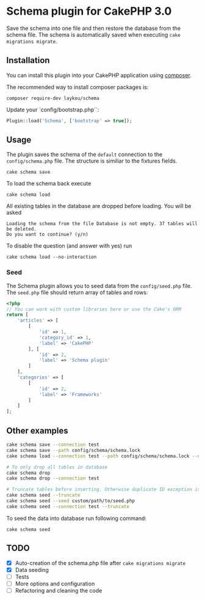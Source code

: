 # Schema plugin for CakePHP 3.0

Save the schema into one file and then restore the database from the schema file. The schema is automatically saved when executing `cake migrations migrate`.

## Installation

You can install this plugin into your CakePHP application using [composer](http://getcomposer.org).

The recommended way to install composer packages is:

```
composer require-dev laykou/schema
```

Update your `config/bootstrap.php``:

```PHP
Plugin::load('Schema', ['bootstrap' => true]);
```

## Usage

The plugin saves the schema of the `default` connection to the `config/schema.php` file. The structure is similiar to the fixtures fields.

```
cake schema save
```

To load the schema back execute

```
cake schema load
```

All existing tables in the database are dropped before loading. You will be asked

```
Loading the schema from the file Database is not empty. 37 tables will be deleted.
Do you want to continue? (y/n)
```

To disable the question (and answer with yes) run 

```
cake schema load --no-interaction
```

### Seed

The Schema plugin allows you to seed data from the `config/seed.php` file. The `seed.php` file should return array of tables and rows:

```PHP
<?php
// You can work with custom libraries here or use the Cake's ORM
return [
    'articles' => [
        [
            'id' => 1,
            'category_id' => 1,
            'label' => 'CakePHP'
        ], [
            'id' => 2,
            'label' => 'Schema plugin'
        ]
    ],
    'categories' => [
        [
            'id' => 2,
            'label' => 'Frameworks'
        ]
    ]
];
```

## Other examples
```bash
cake schema save --connection test
cake schema save --path config/schema/schema.lock
cake schema load --connection test --path config/schema/schema.lock --no-interaction

# To only drop all tables in database
cake schema drop
cake schema drop --connection test

# Truncate tables before inserting. Otherwise duplicate ID exception is thrown.
cake schema seed --truncate
cake schema seed --seed custom/path/to/seed.php
cake schema seed --connection test --truncate
```

To seed the data into database run following command:

```
cake schema seed
```

## TODO
 
- [x] Auto-creation of the schema.php file after `cake migrations migrate`
- [x] Data seeding
- [ ] Tests
- [ ] More options and configuration
- [ ] Refactoring and cleaning the code